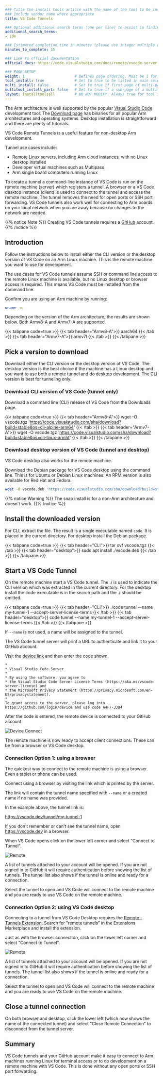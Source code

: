```yaml
---
### Title the install tools article with the name of the tool to be installed
### Include vendor name where appropriate
title: VS Code Tunnels

### Optional additional search terms (one per line) to assist in finding the article
additional_search_terms:
- ide

### Estimated completion time in minutes (please use integer multiple of 5)
minutes_to_complete: 15

### Link to official documentation
official_docs: https://code.visualstudio.com/docs/remote/vscode-server

### PAGE SETUP
weight: 1                       # Defines page ordering. Must be 1 for first (or only) page.
tool_install: true              # Set to true to be listed in main selection page, else false
multi_install: false            # Set to true if first page of multi-page article, else false
multitool_install_part: false   # Set to true if a sub-page of a multi-page article, else false
layout: installtoolsall         # DO NOT MODIFY. Always true for tool install articles
---
```


The Arm architecture is well supported by the popular [Visual Studio Code](https://code.visualstudio.com/) development tool. The [Download page](https://code.visualstudio.com/download) has binaries for all popular Arm architectures and operating systems. Desktop installation is straightforward and there are plenty of tutorials.

VS Code Remote Tunnels is a useful feature for non-desktop Arm development.

Tunnel use cases include:
- Remote Linux servers, including Arm cloud instances, with no Linux desktop installed
- Developer virtual machines such as Multipass
- Arm single board computers running Linux

To create a tunnel a command-line instance of VS Code is run on the remote machine (server) which registers a tunnel. A browser or a VS Code desktop instance (client) is used to connect to the tunnel and access the remote machine. The tunnel removes the need for open ports or SSH port forwarding. VS Code tunnels also work well for connecting to Arm boards on your local network when you are away because no changes to the
 network are needed.

{{% notice Note %}}
Creating VS Code tunnels requires a [GitHub](https://github.com/) account.
{{% /notice %}}

## Introduction

Follow the instructions below to install either the CLI version or the desktop version of VS Code on an Arm Linux machine. This is the remote machine you want to use for development.

The use cases for VS Code tunnels assume SSH or command line access to the remote Linux machine is available, but no Linux desktop or browser access is required. This means VS Code must be installed from the command line. 

Confirm you are using an Arm machine by running:

```bash 
uname -m
```
Depending on the version of the Arm architecture, the results are shown below. Both Armv8-A and Armv7-A are supported. 

{{< tabpane code=true >}}
  {{< tab header="Armv8-A">}}
aarch64
  {{< /tab >}}
  {{< tab header="Armv7-A">}}
armv7l
  {{< /tab >}}
{{< /tabpane >}}

## Pick a version to download 

Download either the CLI version or the desktop version of VS Code. The desktop version is the best choice if the machine has a Linux desktop and you want to use both a remote tunnel and do desktop development. The CLI version is best for tunneling only.

### Download CLI version of VS Code (tunnel only)

Download a command line (CLI) release of VS Code from the Downloads page. 

{{< tabpane code=true >}}
  {{< tab header="Armv8-A">}}
wget -O vscode.tgz 'https://code.visualstudio.com/sha/download?build=stable&os=cli-alpine-arm64'
  {{< /tab >}}
  {{< tab header="Armv7-A">}}
wget -O vscode.tgz 'https://code.visualstudio.com/sha/download?build=stable&os=cli-linux-armhf'
  {{< /tab >}}
{{< /tabpane >}}


### Download desktop version of VS Code (tunnel and desktop)

VS Code desktop also works for the remote machine. 

Download the Debian package for VS Code desktop using the command line. This is for Ubuntu or Debian Linux machines. An RPM version is also available for Red Hat and Fedora.

```bash
wget -O vscode.deb 'https://code.visualstudio.com/sha/download?build=stable&os=linux-deb-arm64'
```

{{% notice Warning %}}
The snap install is for a non-Arm architecture and doesn't work.
{{% /notice %}}

## Install the downloaded version

For CLI, extract the file. The result is a single executable named `code`. It is placed in the current directory. For desktop install the Debian package.

{{< tabpane code=true >}}
  {{< tab header="CLI">}}
tar xvf vscode.tgz
  {{< /tab >}}
  {{< tab header="desktop">}}
sudo apt install ./vscode.deb
  {{< /tab >}}
{{< /tabpane >}}

## Start a VS Code Tunnel

On the remote machine start a VS Code tunnel. The ./ is used to indicate the CLI version which was extracted in the current directory. For the desktop install the code executable is in the search path and the ./ should be omitted. 

{{< tabpane code=true >}}
  {{< tab header="CLI">}}
./code tunnel --name my-tunnel-1 --accept-server-license-terms
  {{< /tab >}}
  {{< tab header="desktop">}}
code tunnel --name my-tunnel-1 --accept-server-license-terms
  {{< /tab >}}
{{< /tabpane >}}

If `--name` is not used, a name will be assigned to the tunnel. 

The VS Code tunnel server will print a URL to authenticate and link it to your GitHub account. 

Visit the [device link](https://github.com/login/device) and then enter the code shown.


```console
*
* Visual Studio Code Server
*
* By using the software, you agree to
* the Visual Studio Code Server License Terms (https://aka.ms/vscode-server-license) and
* the Microsoft Privacy Statement (https://privacy.microsoft.com/en-US/privacystatement).
*
To grant access to the server, please log into https://github.com/login/device and use code A4F7-33D4
```

After the code is entered, the remote device is connected to your GitHub account. 

![Device Connect](/install-tools/_images/vsc-device-connect.png)

The remote machine is now ready to accept client connections. These can be from a browser or VS Code desktop. 

### Connection Option 1: using a browser

The quickest way to connect to the remote machine is using a browser. Even a tablet or phone can be used. 

Connect using a browser by visiting the link which is printed by the server.

The link will contain the tunnel name specified with `--name` or a created name if no name was provided.

In the example above, the tunnel link is: 

https://vscode.dev/tunnel/my-tunnel-1

If you don't remember or can't see the tunnel name, open https://vscode.dev in a browser.

When VS Code opens click on the lower left corner and select "Connect to Tunnel". 

![Remote](/install-tools/_images/vsc-remote.png)

A list of tunnels attached to your account will be opened. If you are not signed in to GitHub it will require authentication before showing the list of tunnels. The tunnel list also shows if the tunnel is online and ready for a connection.

Select the tunnel to open and VS Code will connect to the remote machine and you are ready to use VS Code on the remote machine.

### Connection Option 2: using VS Code desktop

Connecting to a tunnel from VS Code Desktop requires the [Remote - Tunnels Extension](https://marketplace.visualstudio.com/items?itemName=ms-vscode.remote-server). Search for "remote tunnels" in the Extensions Marketplace and install the extension.

Just as with the browser connection, click on the lower left corner and select "Connect to Tunnel". 

![Remote](/install-tools/_images/vsc-remote.png)

A list of tunnels attached to your account will be opened. If you are not signed in to GitHub it will require authentication before showing the list of tunnels. The tunnel list also shows if the tunnel is online and ready for a connection.

Select the tunnel to open and VS Code will connect to the remote machine and you are ready to use VS Code on the remote machine.

## Close a tunnel connection

On both browser and desktop, click the lower left (which now shows the name of the connected tunnel) and select "Close Remote Connection" to disconnect from the tunnel server. 

## Summary 

VS Code tunnels and your GitHub account make it easy to connect to Arm machines running Linux for terminal access or to do development on a remote machine with VS Code. This is done without any open ports or SSH port forwarding.

